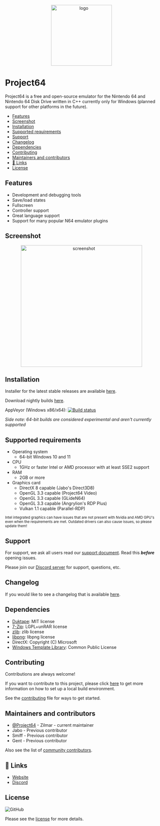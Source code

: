 <p align="center">
  <img src="./Docs/img/icon.png" alt="logo" width="200" />
</p>

# Project64

Project64 is a free and open-source emulator for the Nintendo 64 and Nintendo 64 Disk Drive written in C++ currently only for Windows (planned support for other platforms in the future).

  * [Features](#features)
  * [Screenshot](#screenshot)
  * [Installation](#installation)
  * [Supported requirements](#supported-requirements)
  * [Support](#support)
  * [Changelog](#changelog)
  * [Dependencies](#dependencies)
  * [Contributing](#contributing)
  * [Maintainers and contributors](#maintainers-and-contributors)
  * [🔗 Links](#---links)
  * [License](#license)

## Features

- Development and debugging tools
- Save/load states
- Fullscreen
- Controller support
- Great language support
- Support for many popular N64 emulator plugins

## Screenshot

<p align="center">
  <img src="./Docs/img/screen.png" alt="screenshot" width="400" />
</p>

## Installation

Installer for the latest stable releases are available [here](https://www.pj64-emu.com/windows-downloads).

Download nightly builds [here](https://www.pj64-emu.com/nightly-builds).

AppVeyor (Windows x86/x64): [![Build status](https://ci.appveyor.com/api/projects/status/sbtwyhaexslyhgx3?svg=true
)](https://ci.appveyor.com/project/project64/project64/branch/develop)

*Side note: 64-bit builds are considered experimental and aren't currently supported*

## Supported requirements

* Operating system
  * 64-bit Windows 10 and 11
* CPU
  * 1GHz or faster Intel or AMD processor with at least SSE2 support
* RAM
  * 2GB or more
* Graphics card
  * DirectX 8 capable (Jabo's Direct3D8)
  * OpenGL 3.3 capable (Project64 Video)
  * OpenGL 3.3 capable (GLideN64)
  * OpenGL 3.3 capable (Angrylion's RDP Plus)
  * Vulkan 1.1 capable (Parallel-RDP)

<sub>Intel integrated graphics can have issues that are not present with Nvidia and AMD GPU's even when the requirements are met. Outdated drivers can also cause issues, so please update them!</sub>

## Support

For support, we ask all users read our [support document](./Docs/SUPPORT.md). Read this ***before*** opening issues.

Please join our [Discord server](https://discord.gg/Cg3zquF) for support, questions, etc.

## Changelog

If you would like to see a changelog that is available [here](./Docs/CHANGELOG.md).

## Dependencies

- [Duktape](https://duktape.org/): MIT license
- [7-Zip](https://7-zip.org/): LGPL+unRAR license
- [zlib](https://zlib.net/): zlib license
- [libpng](http://libpng.org/pub/png/libpng.html): libpng license
- DirectX: Copyright (C) Microsoft
- [Windows Template Library](https://wtl.sourceforge.io/): Common Public License

## Contributing

Contributions are always welcome!

If you want to contribute to this project, please click [here](https://github.com/project64/project64/blob/develop/Docs/BUILDING.md) to get more information on how to set up a local build environment.

See the [contributing](./.github/CONTRIBUTING.md) file for ways to get started.

## Maintainers and contributors

- [@Project64](https://www.github.com/project64) - Zilmar - current maintainer
- Jabo - Previous contributor
- Smiff - Previous contributor
- Gent - Previous contributor

Also see the list of [community contributors](https://github.com/project64/project64/contributors).

## 🔗 Links
- [Website](https://pj64-emu.com)
- [Discord](https://discord.gg/Cg3zquF)

## License

![GitHub](https://img.shields.io/github/license/project64/project64)

Please see the [license](./license.md) for more details.
